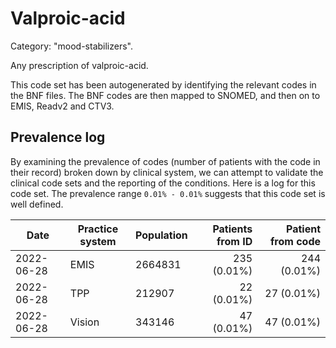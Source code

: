 # Valproic-acid

Category: "mood-stabilizers".

Any prescription of valproic-acid.

This code set has been autogenerated by identifying the relevant codes in the BNF files. The BNF codes are then mapped to SNOMED, and then on to EMIS, Readv2 and CTV3.

## Prevalence log

By examining the prevalence of codes (number of patients with the code in their record) broken down by clinical system, we can attempt to validate the clinical code sets and the reporting of the conditions. Here is a log for this code set. The prevalence range `0.01% - 0.01%` suggests that this code set is well defined.

| Date       | Practice system | Population | Patients from ID | Patient from code |
| ---------- | --------------- | ---------- | ---------------: | ----------------: |
| 2022-06-28 | EMIS            | 2664831    |      235 (0.01%) |       244 (0.01%) |
| 2022-06-28 | TPP             | 212907     |       22 (0.01%) |        27 (0.01%) |
| 2022-06-28 | Vision          | 343146     |       47 (0.01%) |        47 (0.01%) |
